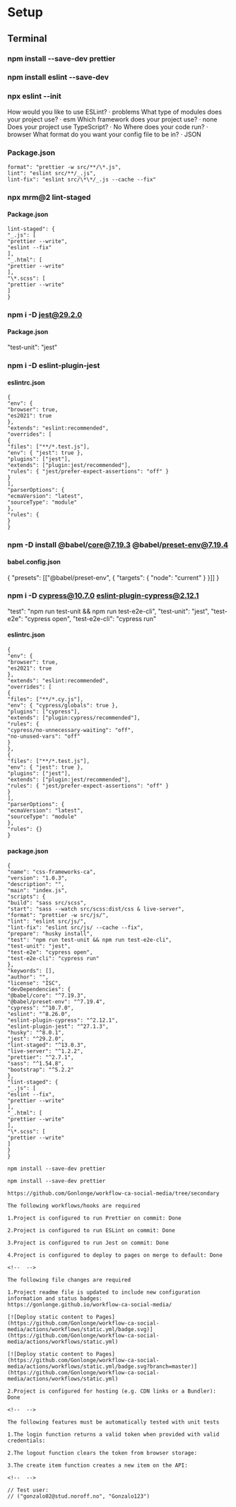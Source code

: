 # Setup

## Terminal

### npm install --save-dev prettier

### npm install eslint --save-dev

### npx eslint --init

How would you like to use ESLint? · problems
What type of modules does your project use? · esm
Which framework does your project use? · none
Does your project use TypeScript? · No
Where does your code run? · browser
What format do you want your config file to be in? · JSON

### Package.json

```
format": "prettier -w src/**/\*.js",
lint": "eslint src/**/_.js",
lint-fix": "eslint src/\*\*/_.js --cache --fix"
```

### npx mrm@2 lint-staged

#### Package.json

```
lint-staged": {
"_.js": [
"prettier --write",
"eslint --fix"
],
"_.html": [
"prettier --write"
],
"\*.scss": [
"prettier --write"
]
}
```

### npm i -D jest@29.2.0

#### Package.json

"test-unit": "jest"

### npm i -D eslint-plugin-jest

#### eslintrc.json

```
{
"env": {
"browser": true,
"es2021": true
},
"extends": "eslint:recommended",
"overrides": [
{
"files": ["**/*.test.js"],
"env": { "jest": true },
"plugins": ["jest"],
"extends": ["plugin:jest/recommended"],
"rules": { "jest/prefer-expect-assertions": "off" }
}
],
"parserOptions": {
"ecmaVersion": "latest",
"sourceType": "module"
},
"rules": {
}
}
```

### npm -D install @babel/core@7.19.3 @babel/preset-env@7.19.4

#### babel.config.json

{
"presets": [["@babel/preset-env", { "targets": { "node": "current" } }]]
}

### npm i -D cypress@10.7.0 eslint-plugin-cypress@2.12.1

"test": "npm run test-unit && npm run test-e2e-cli",
"test-unit": "jest",
"test-e2e": "cypress open",
"test-e2e-cli": "cypress run"

#### eslintrc.json

```
{
"env": {
"browser": true,
"es2021": true
},
"extends": "eslint:recommended",
"overrides": [
{
"files": ["**/*.cy.js"],
"env": { "cypress/globals": true },
"plugins": ["cypress"],
"extends": ["plugin:cypress/recommended"],
"rules": {
"cypress/no-unnecessary-waiting": "off",
"no-unused-vars": "off"
}
},
{
"files": ["**/*.test.js"],
"env": { "jest": true },
"plugins": ["jest"],
"extends": ["plugin:jest/recommended"],
"rules": { "jest/prefer-expect-assertions": "off" }
}
],
"parserOptions": {
"ecmaVersion": "latest",
"sourceType": "module"
},
"rules": {}
}
```

#### package.json

```
{
"name": "css-frameworks-ca",
"version": "1.0.3",
"description": "",
"main": "index.js",
"scripts": {
"build": "sass src/scss",
"start": "sass --watch src/scss:dist/css & live-server",
"format": "prettier -w src/js/",
"lint": "eslint src/js/",
"lint-fix": "eslint src/js/ --cache --fix",
"prepare": "husky install",
"test": "npm run test-unit && npm run test-e2e-cli",
"test-unit": "jest",
"test-e2e": "cypress open",
"test-e2e-cli": "cypress run"
},
"keywords": [],
"author": "",
"license": "ISC",
"devDependencies": {
"@babel/core": "^7.19.3",
"@babel/preset-env": "^7.19.4",
"cypress": "^10.7.0",
"eslint": "^8.26.0",
"eslint-plugin-cypress": "^2.12.1",
"eslint-plugin-jest": "^27.1.3",
"husky": "^8.0.1",
"jest": "^29.2.0",
"lint-staged": "^13.0.3",
"live-server": "^1.2.2",
"prettier": "^2.7.1",
"sass": "^1.54.8",
"bootstrap": "^5.2.2"
},
"lint-staged": {
"_.js": [
"eslint --fix",
"prettier --write"
],
"_.html": [
"prettier --write"
],
"\*.scss": [
"prettier --write"
]
}
}
```

<!--  -->

```
npm install --save-dev prettier

npm install --save-dev prettier

https://github.com/Gonlonge/workflow-ca-social-media/tree/secondary

The following workflows/hooks are required

1.Project is configured to run Prettier on commit: Done

2.Project is configured to run ESLint on commit: Done

3.Project is configured to run Jest on commit: Done

4.Project is configured to deploy to pages on merge to default: Done

<!--  -->

The following file changes are required

1.Project readme file is updated to include new configuration information and status badges:
https://gonlonge.github.io/workflow-ca-social-media/

[![Deploy static content to Pages](https://github.com/Gonlonge/workflow-ca-social-media/actions/workflows/static.yml/badge.svg)](https://github.com/Gonlonge/workflow-ca-social-media/actions/workflows/static.yml)

[![Deploy static content to Pages](https://github.com/Gonlonge/workflow-ca-social-media/actions/workflows/static.yml/badge.svg?branch=master)](https://github.com/Gonlonge/workflow-ca-social-media/actions/workflows/static.yml)

2.Project is configured for hosting (e.g. CDN links or a Bundler): Done

<!--  -->

The following features must be automatically tested with unit tests

1.The login function returns a valid token when provided with valid credentials:

2.The logout function clears the token from browser storage:

3.The create item function creates a new item on the API:

<!--  -->

// Test user:
// ("gonzalo02@stud.noroff.no", "Gonzalo123")
```
